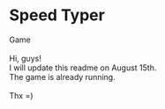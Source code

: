 # Speed Typer
Game
<br><br>
Hi, guys!<br>
I will update this readme on August 15th. <br>
The game is already running.<br><br>
Thx =)
